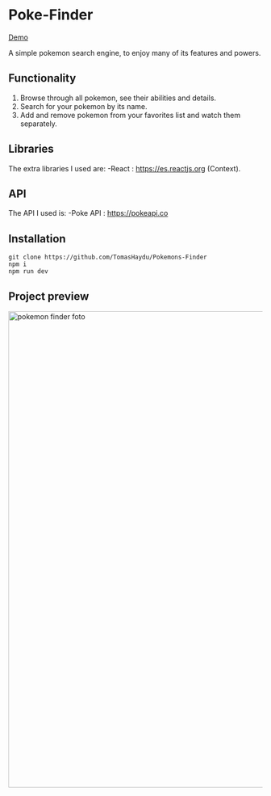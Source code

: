 # Poke-Finder

[Demo](https://silver-frangollo-ee0b0b.netlify.app)

A simple pokemon search engine, to enjoy many of its features and powers.

## Functionality
1. Browse through all pokemon, see their abilities and details.
2. Search for your pokemon by its name.
3. Add and remove pokemon from your favorites list and watch them separately.

## Libraries

The extra libraries I used are:
	-React : https://es.reactjs.org (Context).

## API

The API I used is:
	-Poke API : https://pokeapi.co

## Installation
	git clone https://github.com/TomasHaydu/Pokemons-Finder
	npm i
	npm run dev

## Project preview

<img width="943" alt="pokemon finder foto" src="https://user-images.githubusercontent.com/103974880/218335342-0f9ea517-a6a3-4f74-bf41-e6448eab677d.png">
